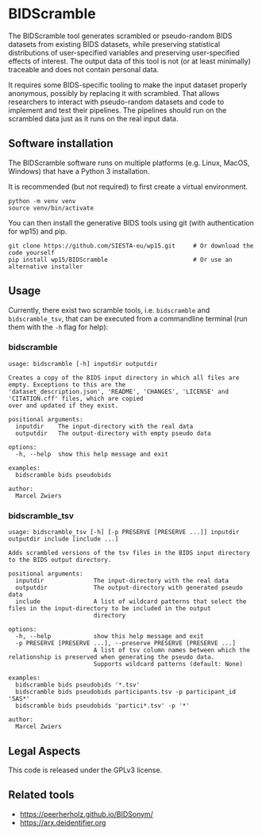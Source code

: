 # BIDScramble

The BIDScramble tool generates scrambled or pseudo-random BIDS datasets from existing BIDS datasets, while preserving statistical distributions of user-specified variables and preserving user-specified effects of interest. The output data of this tool is not (or at least minimally) traceable and does not contain personal data.

It requires some BIDS-specific tooling to make the input dataset properly anonymous, possibly by replacing it with scrambled. That allows researchers to interact with pseudo-random datasets and code to implement and test their pipelines. The pipelines should run on the scrambled data just as it runs on the real input data.

## Software installation

The BIDScramble software runs on multiple platforms (e.g. Linux, MacOS, Windows) that have a Python 3 installation.

It is recommended (but not required) to first create a virtual environment.

```console
python -m venv venv
source venv/bin/activate
```

You can then install the generative BIDS tools using git (with authentication for wp15) and pip.

```console
git clone https://github.com/SIESTA-eu/wp15.git     # Or download the code yourself
pip install wp15/BIDScramble                        # Or use an alternative installer
```

## Usage

Currently, there exist two scramble tools, i.e. `bidscramble` and `bidscramble_tsv`, that can be executed from a commandline terminal (run them with the `-h` flag for help):

### bidscramble

```console
usage: bidscramble [-h] inputdir outputdir

Creates a copy of the BIDS input directory in which all files are empty. Exceptions to this are the
'dataset_description.json', 'README', 'CHANGES', 'LICENSE' and 'CITATION.cff' files, which are copied
over and updated if they exist.

positional arguments:
  inputdir    The input-directory with the real data
  outputdir   The output-directory with empty pseudo data

options:
  -h, --help  show this help message and exit

examples:
  bidscramble bids pseudobids

author:
  Marcel Zwiers
```
### bidscramble_tsv

```console
usage: bidscramble_tsv [-h] [-p PRESERVE [PRESERVE ...]] inputdir outputdir include [include ...]

Adds scrambled versions of the tsv files in the BIDS input directory to the BIDS output directory.

positional arguments:
  inputdir              The input-directory with the real data
  outputdir             The output-directory with generated pseudo data
  include               A list of wildcard patterns that select the files in the input-directory to be included in the output
                        directory

options:
  -h, --help            show this help message and exit
  -p PRESERVE [PRESERVE ...], --preserve PRESERVE [PRESERVE ...]
                        A list of tsv column names between which the relationship is preserved when generating the pseudo data.
                        Supports wildcard patterns (default: None)

examples:
  bidscramble bids pseudobids '*.tsv'
  bidscramble bids pseudobids participants.tsv -p participant_id 'SAS*'
  bidscramble bids pseudobids 'partici*.tsv' -p '*' 

author:
  Marcel Zwiers
```

## Legal Aspects

This code is released under the GPLv3 license.

## Related tools

- https://peerherholz.github.io/BIDSonym/
- https://arx.deidentifier.org
